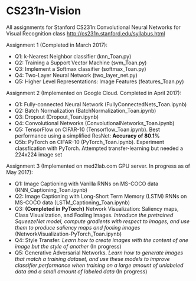 # CS231n-Vision
All assignments for Stanford CS231n:Convolutional Neural Networks for Visual Recognition class
http://cs231n.stanford.edu/syllabus.html

Assignment 1 (Completed in March 2017): 
- Q1: k-Nearest Neighbor classifier (knn_Toan.py)
- Q2: Training a Support Vector Machine (svm_Toan.py)
- Q3: Implement a Softmax classifier (softmax_Toan.py)
- Q4: Two-Layer Neural Network (two_layer_net.py)
- Q5: Higher Level Representations: Image Features (features_Toan.py)

Assignment 2 (Implemented on Google Cloud. Completed in April 2017):
- Q1: Fully-connected Neural Network (FullyConnectedNets_Toan.ipynb)
- Q2: Batch Normalization (BatchNormalization_Toan.ipynb)
- Q3: Dropout (Dropout_Toan.ipynb)
- Q4: Convolutional Networks (ConvolutionalNetworks_Toan.ipynb)
- Q5: TensorFlow on CIFAR-10 (Tensorflow_Toan.ipynb). Best performance using a simplified ResNet: **Accuracy of 80.1%**
- Q5b: PyTorch on CIFAR-10 (PyTorch_Toan.ipynb). Experiment classfication with PyTorch. Attempted transfer-learning but needed a 224x224 image set

Assignment 3 (Implemented on med2lab.com GPU server. In progress as of May 2017):
- Q1: Image Captioning with Vanilla RNNs on MS-COCO data (RNN_Captioning_Toan.ipynb)
- Q2: Image Captioning with Long-Short Term Memory (LSTM) RNNs on MS-COCO data (LSTM_Captioning_Toan.ipynb)
- Q3: **(Completed in PyTorch)** Network Visualization: Saliency maps, Class Visualization, and Fooling Images. *Introduce the pretrained SqueezeNet model, compute gradients with respect to images, and use them to produce saliency maps and fooling images* (NetworkVisualization-PyTorch_Toan.ipynb)
- Q4: Style Transfer. *Learn how to create images with the content of one image but the style of another* (In progress)
- Q5: Generative Adversarial Networks. *Learn how to generate images that match a training dataset, and use these models to improve classifier performance when training on a large amount of unlabeled data and a small amount of labeled data* (In progress)


